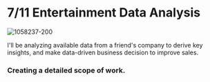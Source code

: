 # 7/11 Entertainment Data Analysis
![1058237-200](https://user-images.githubusercontent.com/98137996/187810512-4d7a1e33-5adc-4fca-82f6-d47ad09ab8d7.png)

 I'll be analyzing available data from a friend's company to derive key insights, and make data-driven business decision to improve sales.
 
 ### Creating  a detailed scope of work.
